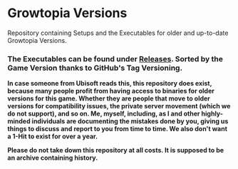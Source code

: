 # Growtopia Versions
Repository containing Setups and the Executables for older and up-to-date Growtopia Versions.

### The Executables can be found under [Releases](https://github.com/DefaultO/Growtopia-Versions/releases). Sorted by the Game Version thanks to GitHub's Tag Versioning.

**In case someone from Ubisoft reads this, this repository does exist, because many people profit from having access to binaries for older versions for this game. Whether they are people that move to older versions for compatibility issues, the private server movement (which we do not support), and so on. Me, myself, including, as I and other highly-minded individuals are documenting the mistakes done by you, giving us things to discuss and report to you from time to time. We also don't want a 1-Hit to exist for over a year.**

**Please do not take down this repository at all costs. It is supposed to be an archive containing history.**
